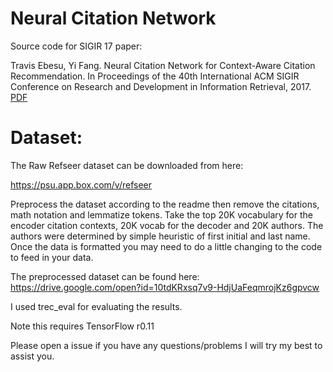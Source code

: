 # Neural Citation Network
Source code for SIGIR 17 paper:

Travis Ebesu, Yi Fang. Neural Citation Network for Context-Aware Citation Recommendation. In Proceedings of the 40th International ACM SIGIR Conference on Research and Development in Information Retrieval, 2017. [PDF](http://www.cse.scu.edu/~yfang/NCN.pdf)


# Dataset:
The Raw Refseer dataset can be downloaded from here:

https://psu.app.box.com/v/refseer

Preprocess the dataset according to the readme then remove the citations, math notation and lemmatize tokens. Take the top 20K vocabulary for the encoder citation contexts, 20K vocab for the decoder and 20K authors. The authors were determined by simple heuristic of first initial and last name. Once the data is formatted you may need to do a little changing to the code to feed in your data. 

The preprocessed dataset can be found here:
https://drive.google.com/open?id=10tdKRxsq7v9-HdjUaFeqmrojKz6gpvcw


I used trec_eval for evaluating the results.

Note this requires TensorFlow r0.11


Please open a issue if you have any questions/problems I will try my best to assist you.
